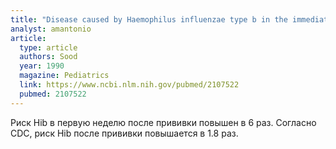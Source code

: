 ```yaml
---
title: "Disease caused by Haemophilus influenzae type b in the immediate period after homologous immunization: immunologic investigation"
analyst: amantonio
article:
  type: article
  authors: Sood
  year: 1990
  magazine: Pediatrics
  link: https://www.ncbi.nlm.nih.gov/pubmed/2107522
  pubmed: 2107522
---
```


Риск Hib в первую неделю после прививки повышен в 6 раз. Согласно CDC, риск Hib после прививки повышается в 1.8 раз.
